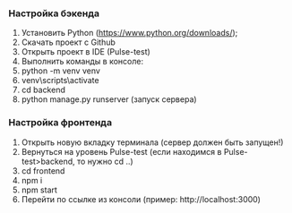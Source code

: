 ### Настройка бэкенда

1. Установить Python (https://www.python.org/downloads/);
2. Скачать проект с Github
3. Открыть проект в IDE (Pulse-test)
4. Выполнить команды в консоле:
5. python -m venv venv
6. venv\scripts\activate
7. cd backend
8. python manage.py runserver (запуск сервера)

### Настройка фронтенда

1. Открыть новую вкладку терминала (сервер должен быть запущен!)
2. Вернуться на уровень Pulse-test (если находимся в Pulse-test>backend, то нужно cd ..)
3. cd frontend
4. npm i
5. npm start
6. Перейти по ссылке из консоли (пример: http://localhost:3000)


